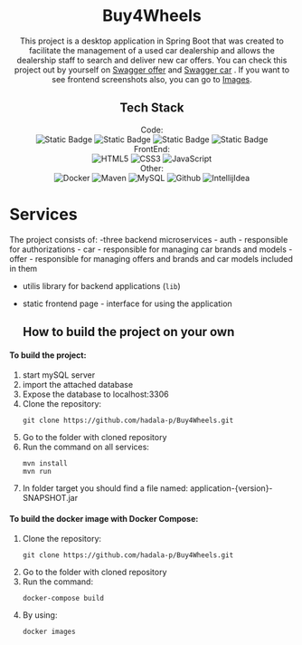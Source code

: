 <div align="center">



<h1>Buy4Wheels</h1>

This project is a desktop application in Spring Boot that was created to facilitate the management of a used car dealership and allows the dealership staff to search and deliver new car offers.
You can check this project out by yourself 
on [Swagger offer](https://app.swaggerhub.com/apis/PHADALA24/buy-4_wheels_offer_api/1.0.0) and [Swagger car](https://app.swaggerhub.com/apis/PHADALA24/buy-4_wheels_car_api/1.0.0) .
If you want to see frontend screenshots also, you can go to [Images](#frontEnd).


## Tech Stack
Code: <br>
![Static Badge](https://img.shields.io/badge/java_21-orange?style=for-the-badge&logo=openjdk&logoColor=white)
![Static Badge](https://img.shields.io/badge/Spring_Boot_3-6DB33F?style=for-the-badge&logo=spring&logoColor=white)
![Static Badge](https://img.shields.io/badge/Spring%20Security-6DB33F.svg?style=for-the-badge&logo=Spring-Security&logoColor=white)
![Static Badge](https://img.shields.io/badge/JUnit5-25A162.svg?style=for-the-badge&logo=JUnit5&logoColor=white)
<br>
FrontEnd: <br>
![HTML5](https://img.shields.io/badge/HTML5-E34F26.svg?style=for-the-badge&logo=HTML5&logoColor=white)
![CSS3](https://img.shields.io/badge/CSS3-1572B6.svg?style=for-the-badge&logo=CSS3&logoColor=white)
![JavaScript](https://img.shields.io/badge/JavaScript-F7DF1E.svg?style=for-the-badge&logo=JavaScript&logoColor=black)
<br>
Other: <br>
![Docker](https://img.shields.io/badge/docker-%230db7ed.svg?style=for-the-badge&logo=docker&logoColor=white)
![Maven](https://img.shields.io/badge/maven-C71A36?style=for-the-badge&logo=apachemaven&logoColor=white)
![MySQL](https://img.shields.io/badge/MySQL-4479A1.svg?style=for-the-badge&logo=MySQL&logoColor=white)
![Github](https://img.shields.io/badge/GitHub-181717.svg?style=for-the-badge&logo=GitHub&logoColor=white)
![IntellijIdea](https://img.shields.io/badge/IntelliJ%20IDEA-000000.svg?style=for-the-badge&logo=IntelliJ-IDEA&logoColor=white)

</div>

# Services
The project consists of:
-three backend microservices
    - auth - responsible for authorizations
    - car - responsible for managing car brands and models
    - offer - responsible for managing offers and brands and car models included in them
- utilis library for backend applications (`lib`)
- static frontend page - interface for using the application

  ## How to build the project on your own
#### To build the project:
<ol>
 <li>start mySQL server</li>
 <li>import the attached database</li>
 <li>Expose the database to localhost:3306</li>
<li>Clone the repository:</li>

```
git clone https://github.com/hadala-p/Buy4Wheels.git
```
<li>Go to the folder with cloned repository</li> 
<li>Run the command on all services:</li>

```
mvn install
mvn run 
```
<li>In folder target you should find a file named: application-{version}-SNAPSHOT.jar</li>
</ol>

#### To build the docker image with Docker Compose:
<ol>
<li>Clone the repository:</li>

```
git clone https://github.com/hadala-p/Buy4Wheels.git
```
<li>Go to the folder with cloned repository</li> 
<li>Run the command:</li>

```
docker-compose build
```
<li>By using:

```
docker images
```
</li>
</ol>
